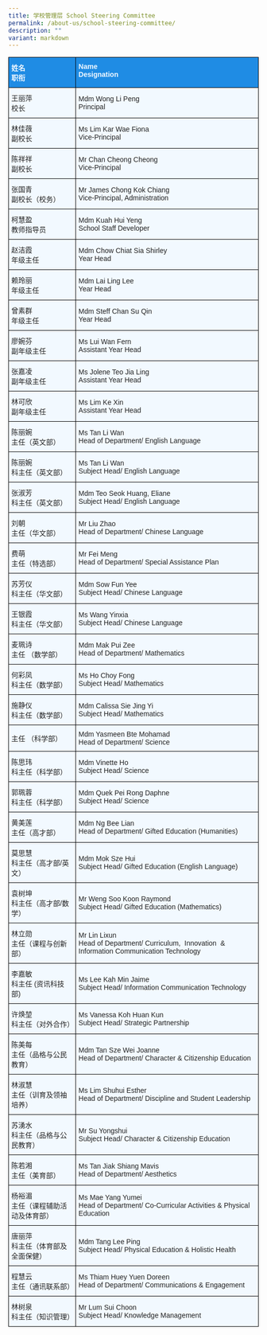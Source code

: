 ```yaml
---
title: 学校管理层 School Steering Committee
permalink: /about-us/school-steering-committee/
description: ""
variant: markdown
---
```

<style type="text/css">
.tg  {border-collapse:collapse;border-spacing:0;}
.tg td{border-color:black;border-style:solid;border-width:1px;font-family:Arial, sans-serif;font-size:14px;
  overflow:hidden;padding:10px 5px;word-break:normal;}
.tg th{border-color:black;border-style:solid;border-width:1px;font-family:Arial, sans-serif;font-size:14px;
  font-weight:normal;overflow:hidden;padding:10px 5px;word-break:normal;}
.tg .tg-2w19{background-color:#F2F9FF;color:#222;text-align:left;vertical-align:left}
.tg .tg-aaqb{background-color:#F2F9FF;color:#222;text-align:left;vertical-align:left}
.tg .tg-a5i5{background-color:#1F8CE4;color:#F2F9FF;font-weight:bold;text-align:left;vertical-align:top}
.tg .tg-auhb{background-color:#1F8CE4;color:#F2F9FF;font-weight:bold;text-align:left;vertical-align:top}
</style>
<table class="tg">
<tbody>
  <tr>
    <td class="tg-a5i5">姓名<br>职衔</td>
    <td class="tg-auhb">Name<br>Designation </td>
  </tr>
  <tr>
    <td class="tg-2w19">王丽萍<br>校长</td>
    <td class="tg-2w19">Mdm Wong Li Peng<br>Principal</td>
  </tr>
  <tr>
    <td class="tg-2w19">林佳薇<br>副校长</td>
    <td class="tg-2w19">Ms Lim Kar Wae Fiona<br>Vice-Principal</td>
  </tr>
  <tr>
    <td class="tg-2w19">陈祥祥<br>副校长</td>
    <td class="tg-2w19">Mr Chan Cheong Cheong<br>Vice-Principal</td>
  </tr>
  <tr>
    <td class="tg-2w19">张国青<br>副校长（校务）</td>
    <td class="tg-2w19">Mr James Chong Kok Chiang<br>Vice-Principal, Administration</td>
  </tr>
  <tr>
    <td class="tg-2w19">柯慧盈<br>教师指导员</td>
    <td class="tg-2w19">Mdm Kuah Hui Yeng<br>School Staff Developer</td>
  </tr>
  <tr>
    <td class="tg-2w19">赵洁霞<br>年级主任</td>
    <td class="tg-2w19">Mdm Chow Chiat Sia Shirley<br>Year Head</td>
  </tr>
  <tr>
    <td class="tg-2w19">赖玲丽<br>年级主任</td>
    <td class="tg-2w19">Mdm Lai Ling Lee<br>Year Head</td>
  </tr>
  <tr>
    <td class="tg-2w19">曾素群<br>年级主任</td>
    <td class="tg-2w19">Mdm Steff Chan Su Qin<br>Year Head</td>
  </tr>
  <tr>
    <td class="tg-2w19">廖婉芬<br>副年级主任</td>
    <td class="tg-2w19">Ms Lui Wan Fern<br>Assistant Year Head</td>
  </tr>
  <tr>
    <td class="tg-2w19">张嘉凌<br>副年级主任</td>
    <td class="tg-2w19">Ms Jolene Teo Jia Ling<br>Assistant Year Head</td>
  </tr>
  <tr>
    <td class="tg-2w19">林可欣<br>副年级主任</td>
    <td class="tg-2w19">Ms Lim Ke Xin<br>Assistant Year Head </td>
  </tr>
   <tr>
    <td class="tg-2w19">陈丽婉<br>主任（英文部）</td>
    <td class="tg-2w19">Ms Tan Li Wan<br>Head of Department/ English Language</td>
  </tr>
  <tr>
    <td class="tg-2w19">陈丽婉<br>科主任（英文部）</td>
    <td class="tg-2w19">Ms Tan Li Wan<br>Subject Head/ English Language</td>
  </tr>
  <tr>
    <td class="tg-2w19">张淑芳<br>科主任（英文部）</td>
    <td class="tg-2w19">Mdm Teo Seok Huang, Eliane<br>Subject Head/ English Language</td>
  </tr>
  <tr>
    <td class="tg-2w19">刘朝<br>主任（华文部）</td>
    <td class="tg-2w19">Mr Liu Zhao<br>Head of Department/ Chinese Language</td>
  </tr>
  <tr>
    <td class="tg-2w19">费萌<br>主任（特选部）</td>
    <td class="tg-2w19">Mr Fei Meng<br>Head of Department/ Special Assistance Plan</td>
  </tr>
  <tr>
    <td class="tg-2w19">苏芳仪<br>科主任（华文部）</td>
    <td class="tg-2w19">Mdm Sow Fun Yee<br>Subject Head/ Chinese Language</td>
  </tr>
  <tr>
    <td class="tg-2w19">王银霞<br>科主任（华文部）</td>
    <td class="tg-2w19">Ms Wang Yinxia<br>Subject Head/ Chinese Language</td>
  </tr>
  <tr>
    <td class="tg-2w19">麦珮诗<br>主任 （数学部）</td>
    <td class="tg-2w19">Mdm Mak Pui Zee<br>Head of Department/ Mathematics</td>
  </tr>
  <tr>
    <td class="tg-2w19">何彩凤<br>科主任（数学部）</td>
    <td class="tg-2w19">Ms Ho Choy Fong<br>Subject Head/ Mathematics</td>
  </tr>
  <tr>
    <td class="tg-2w19">施静仪<br>科主任（数学部）<br></td>
    <td class="tg-2w19">Mdm Calissa Sie Jing Yi<br>Subject Head/ Mathematics</td>
  </tr>
  <tr>
    <td class="tg-2w19">主任 （科学部）</td>
    <td class="tg-2w19">Mdm Yasmeen Bte Mohamad<br>Head of Department/ Science</td>
  </tr>
  <tr>
    <td class="tg-2w19">陈思玮<br>科主任（科学部）</td>
    <td class="tg-2w19">Mdm Vinette Ho<br>Subject Head/ Science</td>
  </tr>
  <tr>
    <td class="tg-2w19">郭珮蓉<br>科主任（科学部）</td>
    <td class="tg-2w19">Mdm Quek Pei Rong Daphne<br>Subject Head/ Science </td>
  </tr>
  <tr>
    <td class="tg-2w19">黄美莲<br>主任（高才部）</td>
    <td class="tg-2w19">Mdm Ng Bee Lian<br>Head of Department/ Gifted Education (Humanities)</td>
  </tr>
  <tr>
    <td class="tg-2w19">莫思慧<br>科主任（高才部/英文）</td>
    <td class="tg-2w19">Mdm Mok Sze Hui<br>Subject Head/ Gifted Education (English Language)</td>
  </tr>
  <tr>
    <td class="tg-2w19">袁树坤<br>科主任（高才部/数学）</td>
    <td class="tg-2w19">Mr Weng Soo Koon Raymond<br>Subject Head/ Gifted Education (Mathematics)</td>
  </tr>
  <tr>
    <td class="tg-2w19">林立勋<br>主任（课程与创新部）</td>
    <td class="tg-2w19">Mr Lin Lixun<br>Head of Department/ Curriculum,&nbsp; Innovation&nbsp; &amp; Information Communication Technology</td>
  </tr>
    <tr>
    <td class="tg-2w19">李嘉敏<br>科主任  (资讯科技部)</td>
    <td class="tg-2w19">Ms Lee Kah Min Jaime<br>Subject Head/ Information Communication Technology</td>
  </tr>
  <tr>
    <td class="tg-2w19">许焕堃<br>科主任（对外合作） </td>
    <td class="tg-2w19">Ms Vanessa Koh Huan Kun<br>Subject Head/ Strategic Partnership</td>
  </tr>
  <tr>
    <td class="tg-2w19">陈美每<br>主任（品格与公民教育）</td>
    <td class="tg-2w19">Mdm Tan Sze Wei Joanne<br>Head of Department/ Character &amp; Citizenship Education</td>
  </tr>
  <tr>
    <td class="tg-2w19">林淑慧<br>主任（训育及领袖培养）</td>
    <td class="tg-2w19">Ms Lim Shuhui Esther <br>Head of Department/ Discipline and Student Leadership</td>
  </tr>
	<tr>
    <td class="tg-2w19">苏湧水<br>科主任（品格与公民教育）</td>
    <td class="tg-2w19">Mr Su Yongshui<br>Subject Head/ Character &amp; Citizenship Education</td>
  </tr>
  <tr>
    <td class="tg-2w19">陈若湘<br>主任（美育部）</td>
    <td class="tg-2w19">Ms Tan Jiak Shiang Mavis<br>Head of Department/ Aesthetics</td>
  </tr>
  <tr>
    <td class="tg-2w19">杨裕湄<br>主任（课程辅助活动及体育部）</td>
    <td class="tg-2w19">Ms Mae Yang Yumei<br>Head of Department/ Co-Curricular Activities &amp; Physical Education</td>
  </tr>
   <tr>
    <td class="tg-2w19">唐丽萍<br>科主任（体育部及全面保健）</td>
    <td class="tg-2w19">Mdm Tang Lee Ping<br>Subject Head/ Physical Education &amp; Holistic Health</td>
  </tr>
  <tr>
    <td class="tg-2w19">程慧云<br>主任（通讯联系部）</td>
    <td class="tg-2w19">Ms Thiam Huey Yuen Doreen<br>Head of Department/ Communications &amp; Engagement</td>
  </tr>
  <tr>
    <td class="tg-2w19">林树泉<br>科主任（知识管理）</td>
    <td class="tg-2w19">Mr Lum Sui Choon<br>Subject Head/ Knowledge Management</td>
  </tr>
</tbody>
</table>